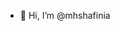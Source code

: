 - 👋 Hi, I’m @mhshafinia

<!---
mhshafinia/mhshafinia is a ✨ special ✨ repository because its `README.md` (this file) appears on your GitHub profile.
You can click the Preview link to take a look at your changes.
--->
